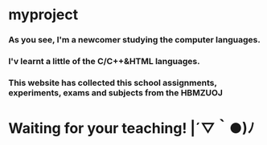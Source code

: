 # myproject

### As you see, I'm a newcomer studying the computer languages.

### I'v learnt a little of the C/C++&HTML languages.

### This website has collected this school assignments, experiments, exams and subjects from the HBMZUOJ

# Waiting for your teaching! |´▽｀●)ﾉ